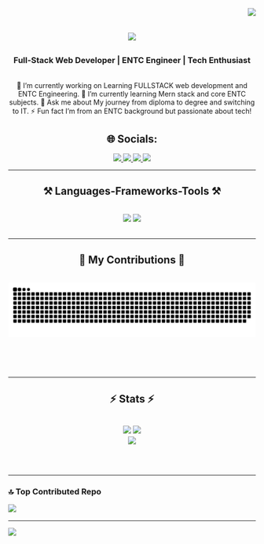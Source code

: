 <img align="right" src="https://visitor-badge.laobi.icu/badge?page_id=PrathameshGawande" />

<h1 align="center">
    <img src="https://readme-typing-svg.herokuapp.com/?font=Righteous&size=35&center=true&vCenter=true&width=500&height=70&duration=4000&lines=Hi+There!+👋;+I'm+Prathamesh+Gawande!;" />
</h1>

<h3 align="center">Full-Stack Web Developer | ENTC Engineer | Tech Enthusiast
</h3>

<br/> 

<div align="center">
💼 I’m currently working on Learning FULLSTACK web development and ENTC Engineering.
🌱 I’m currently learning Mern stack and core ENTC subjects.
💬 Ask me about My journey from diploma to degree and switching to IT.
⚡ Fun fact I’m from an ENTC background but passionate about tech!
</div>

<div align="center"> 
  
## 🌐 Socials:
 <a href="https://www.linkedin.com/in/prathamesh-gawande-238a2621b" target="_blank">
    <img src="https://img.shields.io/badge/LinkedIn-0077B5?style=for-the-badge&logo=linkedin&logoColor=white" target="_blank" />
  </a>
  
 <a href="mailto:prathameahgawande153@gmail.com">
    <img src="https://img.shields.io/badge/Gmail-333333?style=for-the-badge&logo=gmail&logoColor=red" />
  </a>  
<a href="https://www.instagram.com/aamey_08?igsh=MW9rbGxlbXZtYXk0NA==">
    <img src="https://img.shields.io/badge/Instagram-FF0069?logo=instagram&logoColor=fff&style=for-the-badge" />
  </a>

<a herf= "https://x.com/__ameyy__?t=-Il6Cgtb7ISQFSUdYKy_gQ&s=09">
<img src="https://img.shields.io/badge/X-000?logo=x&logoColor=fff&style=for-the-badge"/>

</div>

 <hr/>
 
<h2 align="center">⚒️ Languages-Frameworks-Tools ⚒️</h2>
<br/>
<div align="center">
    <img src="https://skillicons.dev/icons?i=figma,html,css,javascript,react,tailwind,bootstrap,github,git,nodejs" />
    <img src="https://skillicons.dev/icons?i=express,mongodb,nextjs,mysql,c,python,typescript,flask" /><br>
</div>

<br/>
<hr/>

<div align="center">
  <h2>🐍 My Contributions 🐍</h2>
  <br>
  <img alt="snake eating my contributions" src="https://raw.githubusercontent.com/salesp07/salesp07/output/github-contribution-grid-snake.svg" />
  
  <br/><br/><br/>
</div>

<hr/>

<h2 align="center">⚡ Stats ⚡</h2>
<br>
<div align=center>
  <img width=390 src="https://github-readme-stats.vercel.app/api?username=PrathameshGawande&theme=dark&hide_border=false&include_all_commits=false&count_private=false"/>
  <img width=390 src="https://nirzak-streak-stats.vercel.app/?user=PrathameshGawande&theme=dark&hide_border=false" />
  <br/>
  <img width=325 align="center" src="https://github-readme-stats.vercel.app/api/top-langs/?username=PrathameshGawande&theme=dark&hide_border=false&include_all_commits=false&count_private=false&layout=compact" />
</div>

<br/><br/>

<hr/>

### 🔝 Top Contributed Repo
![](https://github-contributor-stats.vercel.app/api?username=PrathameshGawande&limit=5&theme=dark&combine_all_yearly_contributions=true)

---
[![](https://visitcount.itsvg.in/api?id=PrathameshGawande&icon=1&color=0)](https://visitcount.itsvg.in)

<br/>
